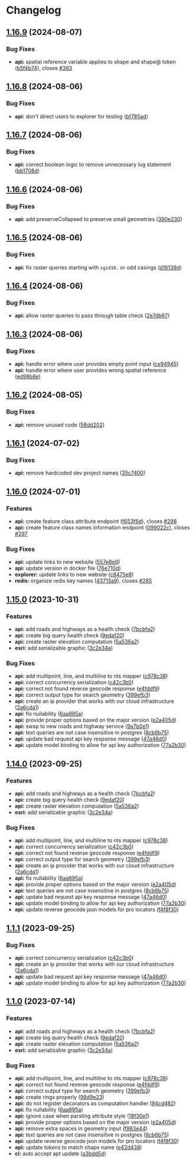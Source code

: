 # Changelog

## [1.16.9](https://github.com/agrc/api.mapserv.utah.gov/compare/api-v1.16.8...api-v1.16.9) (2024-08-07)


### Bug Fixes

* **api:** spatial reference variable applies to shape and shape@ token ([b5f4b74](https://github.com/agrc/api.mapserv.utah.gov/commit/b5f4b74fdc22a5178b17102142197021613a1ced)), closes [#363](https://github.com/agrc/api.mapserv.utah.gov/issues/363)

## [1.16.8](https://github.com/agrc/api.mapserv.utah.gov/compare/api-v1.16.7...api-v1.16.8) (2024-08-06)


### Bug Fixes

* **api:** don't direct users to explorer for testing ([bf785ad](https://github.com/agrc/api.mapserv.utah.gov/commit/bf785ad7136929f19e411b970695e50be98abb56))

## [1.16.7](https://github.com/agrc/api.mapserv.utah.gov/compare/api-v1.16.6...api-v1.16.7) (2024-08-06)


### Bug Fixes

* **api:** correct boolean logic to remove unnecessary log statement ([bb1708d](https://github.com/agrc/api.mapserv.utah.gov/commit/bb1708d99cf77206bdc44392145ea20982d4ee0b))

## [1.16.6](https://github.com/agrc/api.mapserv.utah.gov/compare/api-v1.16.5...api-v1.16.6) (2024-08-06)


### Bug Fixes

* **api:** add preserveCollapsed to preserve small geometries ([390e230](https://github.com/agrc/api.mapserv.utah.gov/commit/390e230e54ec37eff918ea761dafd1ce7dd9528c))

## [1.16.5](https://github.com/agrc/api.mapserv.utah.gov/compare/api-v1.16.4...api-v1.16.5) (2024-08-06)


### Bug Fixes

* **api:** fix raster queries starting with `sgid10.` or odd casings ([d16139d](https://github.com/agrc/api.mapserv.utah.gov/commit/d16139d0fa6596a24d6f9d1b8f330d1e5251cb71))

## [1.16.4](https://github.com/agrc/api.mapserv.utah.gov/compare/api-v1.16.3...api-v1.16.4) (2024-08-06)


### Bug Fixes

* **api:** allow raster queries to pass through table check ([2e7db67](https://github.com/agrc/api.mapserv.utah.gov/commit/2e7db6732da0f11a2f32bf1ba4bd1a58b3adca77))

## [1.16.3](https://github.com/agrc/api.mapserv.utah.gov/compare/api-v1.16.2...api-v1.16.3) (2024-08-06)


### Bug Fixes

* **api:** handle error where user provides empty point input ([ce94945](https://github.com/agrc/api.mapserv.utah.gov/commit/ce949458d167b39740a592656f7e6c0e8e8855f5))
* **api:** handle error where user provides wrong spatial reference ([ed98b8e](https://github.com/agrc/api.mapserv.utah.gov/commit/ed98b8ea57de0aaacf615c8449f5bbfe79b9f7d2))

## [1.16.2](https://github.com/agrc/api.mapserv.utah.gov/compare/api-v1.16.1...api-v1.16.2) (2024-08-05)


### Bug Fixes

* **api:** remove unused code ([58dd202](https://github.com/agrc/api.mapserv.utah.gov/commit/58dd202425a181166c61cafe9d7d8516ec6830c5))

## [1.16.1](https://github.com/agrc/api.mapserv.utah.gov/compare/api-v1.16.0...api-v1.16.1) (2024-07-02)


### Bug Fixes

* **api:** remove hardcoded dev project names ([35c7400](https://github.com/agrc/api.mapserv.utah.gov/commit/35c740077d252d3a9eba821708bc3be82c9d6715))

## [1.16.0](https://github.com/agrc/api.mapserv.utah.gov/compare/api-v1.15.0...api-v1.16.0) (2024-07-01)


### Features

* **api:** create feature class attribute endpoint ([f653f6d](https://github.com/agrc/api.mapserv.utah.gov/commit/f653f6d4e2f29fceb9b0c462139331ea74df6e1b)), closes [#298](https://github.com/agrc/api.mapserv.utah.gov/issues/298)
* **api:** create feature class names information endpoint ([099022c](https://github.com/agrc/api.mapserv.utah.gov/commit/099022c70ed4a0d91eda4cd726b69bad664b71d8)), closes [#297](https://github.com/agrc/api.mapserv.utah.gov/issues/297)


### Bug Fixes

* **api:** update links to new website ([557e8e9](https://github.com/agrc/api.mapserv.utah.gov/commit/557e8e91ab7e38db7dd6cef9a134e9b997642f31))
* **api:** update version in docker file ([76e710d](https://github.com/agrc/api.mapserv.utah.gov/commit/76e710d872007a53ef1685e37cb4d46cb847cf16))
* **explorer:** update links to new website ([c8475e8](https://github.com/agrc/api.mapserv.utah.gov/commit/c8475e88df384105f83bf97e85b3eff9402b9f24))
* **redis:** organize redis key names ([43713a9](https://github.com/agrc/api.mapserv.utah.gov/commit/43713a97f8a062129db24dcbe19d984407c572a1)), closes [#285](https://github.com/agrc/api.mapserv.utah.gov/issues/285)

## [1.15.0](https://github.com/agrc/api.mapserv.utah.gov/compare/api-v1.14.0...api-v1.15.0) (2023-10-31)


### Features

* **api:** add roads and highways as a health check ([7bcbfa2](https://github.com/agrc/api.mapserv.utah.gov/commit/7bcbfa22e8d7492260aab4e24674e2d6dac81443))
* **api:** create big query health check ([9edaf20](https://github.com/agrc/api.mapserv.utah.gov/commit/9edaf2032d1ab52aaf5fde43264752aa9884ee80))
* **api:** create raster elevation computation ([5a536a2](https://github.com/agrc/api.mapserv.utah.gov/commit/5a536a28eaa36ebad16febc7975ef8732be1bc7c))
* **esri:** add serializable graphic ([3c2e34a](https://github.com/agrc/api.mapserv.utah.gov/commit/3c2e34a76e1ca06c1c1c9c25c6ccb13d62fc3f4a))


### Bug Fixes

* **api:** add multipoint, line, and multiline to nts mapper ([c978c38](https://github.com/agrc/api.mapserv.utah.gov/commit/c978c38c20167a2107f182d0d3a8a438500b001b))
* **api:** correct concurrency serialization ([c42c3b0](https://github.com/agrc/api.mapserv.utah.gov/commit/c42c3b0e90afd720f0fd216a15fec281e9c6cd51))
* **api:** correct not found reverse geocode response ([e4fddf9](https://github.com/agrc/api.mapserv.utah.gov/commit/e4fddf9ff3be553115d41cbf8cace9ff56589031))
* **api:** correct output type for search geometry ([399efb3](https://github.com/agrc/api.mapserv.utah.gov/commit/399efb3652eef8665d6871a92512f0e58a0e8231))
* **api:** create an ip provider that works with our cloud infrastructure ([2a6cda1](https://github.com/agrc/api.mapserv.utah.gov/commit/2a6cda171e53642f009753b94471d9acd2a72a0f))
* **api:** fix nullability ([6aa895a](https://github.com/agrc/api.mapserv.utah.gov/commit/6aa895af5ae22e1c003abd39683e7649804aac71))
* **api:** provide proper options based on the major version ([e2a405d](https://github.com/agrc/api.mapserv.utah.gov/commit/e2a405dcfe63125df82d176cb2052b86d208581e))
* **api:** swap to new roads and highway service ([9a7b0e1](https://github.com/agrc/api.mapserv.utah.gov/commit/9a7b0e10403f8d2c909672cae9e14705fdcfb1b4))
* **api:** text queries are not case insensitive in postgres ([8cb6b75](https://github.com/agrc/api.mapserv.utah.gov/commit/8cb6b75635f792afba6a3f50a5e15b0fb00904a5))
* **api:** update bad request api key response message ([47a46d0](https://github.com/agrc/api.mapserv.utah.gov/commit/47a46d079861d1994b5dff982259183743e4efa2))
* **api:** update model binding to allow for api key authorization ([77a2b30](https://github.com/agrc/api.mapserv.utah.gov/commit/77a2b301f557833cb233c18ff676968d7bed56bc))

## [1.14.0](https://github.com/agrc/api.mapserv.utah.gov/compare/api-v1.13.6...api-v1.14.0) (2023-09-25)

### Features

- **api:** add roads and highways as a health check ([7bcbfa2](https://github.com/agrc/api.mapserv.utah.gov/commit/7bcbfa22e8d7492260aab4e24674e2d6dac81443))
- **api:** create big query health check ([9edaf20](https://github.com/agrc/api.mapserv.utah.gov/commit/9edaf2032d1ab52aaf5fde43264752aa9884ee80))
- **api:** create raster elevation computation ([5a536a2](https://github.com/agrc/api.mapserv.utah.gov/commit/5a536a28eaa36ebad16febc7975ef8732be1bc7c))
- **esri:** add serializable graphic ([3c2e34a](https://github.com/agrc/api.mapserv.utah.gov/commit/3c2e34a76e1ca06c1c1c9c25c6ccb13d62fc3f4a))

### Bug Fixes

- **api:** add multipoint, line, and multiline to nts mapper ([c978c38](https://github.com/agrc/api.mapserv.utah.gov/commit/c978c38c20167a2107f182d0d3a8a438500b001b))
- **api:** correct concurrency serialization ([c42c3b0](https://github.com/agrc/api.mapserv.utah.gov/commit/c42c3b0e90afd720f0fd216a15fec281e9c6cd51))
- **api:** correct not found reverse geocode response ([e4fddf9](https://github.com/agrc/api.mapserv.utah.gov/commit/e4fddf9ff3be553115d41cbf8cace9ff56589031))
- **api:** correct output type for search geometry ([399efb3](https://github.com/agrc/api.mapserv.utah.gov/commit/399efb3652eef8665d6871a92512f0e58a0e8231))
- **api:** create an ip provider that works with our cloud infrastructure ([2a6cda1](https://github.com/agrc/api.mapserv.utah.gov/commit/2a6cda171e53642f009753b94471d9acd2a72a0f))
- **api:** fix nullability ([6aa895a](https://github.com/agrc/api.mapserv.utah.gov/commit/6aa895af5ae22e1c003abd39683e7649804aac71))
- **api:** provide proper options based on the major version ([e2a405d](https://github.com/agrc/api.mapserv.utah.gov/commit/e2a405dcfe63125df82d176cb2052b86d208581e))
- **api:** text queries are not case insensitive in postgres ([8cb6b75](https://github.com/agrc/api.mapserv.utah.gov/commit/8cb6b75635f792afba6a3f50a5e15b0fb00904a5))
- **api:** update bad request api key response message ([47a46d0](https://github.com/agrc/api.mapserv.utah.gov/commit/47a46d079861d1994b5dff982259183743e4efa2))
- **api:** update model binding to allow for api key authorization ([77a2b30](https://github.com/agrc/api.mapserv.utah.gov/commit/77a2b301f557833cb233c18ff676968d7bed56bc))
- **api:** update reverse geocode json models for pro locators ([f4f8f30](https://github.com/agrc/api.mapserv.utah.gov/commit/f4f8f30e3ad8ad385b120d87c3f96a74ddc0d795))

## [1.1.1](https://github.com/agrc/api.mapserv.utah.gov/compare/api-v1.1.0...api-v1.1.1) (2023-09-25)

### Bug Fixes

- **api:** correct concurrency serialization ([c42c3b0](https://github.com/agrc/api.mapserv.utah.gov/commit/c42c3b0e90afd720f0fd216a15fec281e9c6cd51))
- **api:** create an ip provider that works with our cloud infrastructure ([2a6cda1](https://github.com/agrc/api.mapserv.utah.gov/commit/2a6cda171e53642f009753b94471d9acd2a72a0f))
- **api:** update bad request api key response message ([47a46d0](https://github.com/agrc/api.mapserv.utah.gov/commit/47a46d079861d1994b5dff982259183743e4efa2))
- **api:** update model binding to allow for api key authorization ([77a2b30](https://github.com/agrc/api.mapserv.utah.gov/commit/77a2b301f557833cb233c18ff676968d7bed56bc))

## [1.1.0](https://github.com/agrc/api.mapserv.utah.gov/compare/api-v1.0.0...api-v1.1.0) (2023-07-14)

### Features

- **api:** add roads and highways as a health check ([7bcbfa2](https://github.com/agrc/api.mapserv.utah.gov/commit/7bcbfa22e8d7492260aab4e24674e2d6dac81443))
- **api:** create big query health check ([9edaf20](https://github.com/agrc/api.mapserv.utah.gov/commit/9edaf2032d1ab52aaf5fde43264752aa9884ee80))
- **api:** create raster elevation computation ([5a536a2](https://github.com/agrc/api.mapserv.utah.gov/commit/5a536a28eaa36ebad16febc7975ef8732be1bc7c))
- **esri:** add serializable graphic ([3c2e34a](https://github.com/agrc/api.mapserv.utah.gov/commit/3c2e34a76e1ca06c1c1c9c25c6ccb13d62fc3f4a))

### Bug Fixes

- **api:** add multipoint, line, and multiline to nts mapper ([c978c38](https://github.com/agrc/api.mapserv.utah.gov/commit/c978c38c20167a2107f182d0d3a8a438500b001b))
- **api:** correct not found reverse geocode response ([e4fddf9](https://github.com/agrc/api.mapserv.utah.gov/commit/e4fddf9ff3be553115d41cbf8cace9ff56589031))
- **api:** correct output type for search geometry ([399efb3](https://github.com/agrc/api.mapserv.utah.gov/commit/399efb3652eef8665d6871a92512f0e58a0e8231))
- **api:** create rings properly ([98d9e23](https://github.com/agrc/api.mapserv.utah.gov/commit/98d9e2398964e6af6c8255179883e7ebcbfda8d6))
- **api:** do not register decorators as computation handler ([94cd482](https://github.com/agrc/api.mapserv.utah.gov/commit/94cd482ee96b6628afcef385e07f78ae36c3f489))
- **api:** fix nullability ([6aa895a](https://github.com/agrc/api.mapserv.utah.gov/commit/6aa895af5ae22e1c003abd39683e7649804aac71))
- **api:** ignore case when parsting attribute style ([18f30e1](https://github.com/agrc/api.mapserv.utah.gov/commit/18f30e1a2d41cc852788d91d1864a1f246df2451))
- **api:** provide proper options based on the major version ([e2a405d](https://github.com/agrc/api.mapserv.utah.gov/commit/e2a405dcfe63125df82d176cb2052b86d208581e))
- **api:** remove extra spaces in geometry input ([f983e44](https://github.com/agrc/api.mapserv.utah.gov/commit/f983e4418a6043dcbad12baa82cef0451ef33553))
- **api:** text queries are not case insensitive in postgres ([8cb6b75](https://github.com/agrc/api.mapserv.utah.gov/commit/8cb6b75635f792afba6a3f50a5e15b0fb00904a5))
- **api:** update reverse geocode json models for pro locators ([f4f8f30](https://github.com/agrc/api.mapserv.utah.gov/commit/f4f8f30e3ad8ad385b120d87c3f96a74ddc0d795))
- **api:** update tokens to match shape name ([e42d438](https://github.com/agrc/api.mapserv.utah.gov/commit/e42d438bf64b7381da9cbe64b4dec220398b200c))
- **ci:** auto accept apt update ([a3bdd5d](https://github.com/agrc/api.mapserv.utah.gov/commit/a3bdd5d52acde97a0ce290142bd730269eb35f31))
